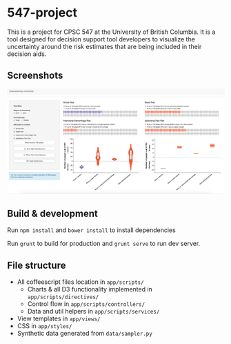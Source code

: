# 547-project

This is a project for CPSC 547 at the University of British Columbia. It is a tool designed for decision support tool developers to visualize the uncertainty around the risk estimates that are being included in their decision aids.

## Screenshots
![Alt text](/repo_extras/images/Entire.png "Entire System")

## Build & development

Run `npm install` and `bower install` to install dependencies

Run `grunt` to build for production and `grunt serve` to run dev server.

## File structure

- All coffeescript files location in `app/scripts/`
  - Charts & all D3 functionality implemented in `app/scripts/directives/`
  - Control flow in `app/scripts/controllers/`
  - Data and util helpers in `app/scripts/services/`
- View templates in `app/views/`
- CSS in `app/styles/`
- Synthetic data generated from `data/sampler.py`